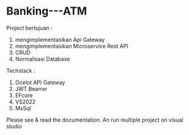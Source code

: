 # Banking---ATM
Project bertujuan : 
1. mengimplementasikan Api Gateway
2. mengimplementasikan Microservice Rest API
3. CRUD
4. Normalisasi Database
   
Techstack :
1. Ocelot API Gateway
2. JWT Bearrer
3. EFcore
4. VS2022
5. MsSql

Please see & read the documentation.
An run multiple project on visual studio
